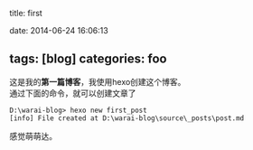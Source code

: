 ﻿title: first

date: 2014-06-24 16:06:13

tags: [blog]
categories:
 foo
---
这是我的**第一篇博客**，我使用hexo创建这个博客。  
通过下面的命令，就可以创建文章了  
```{bash}
D:\warai-blog> hexo new first_post
[info] File created at D:\warai-blog\source\_posts\post.md 
```  
感觉萌萌达。